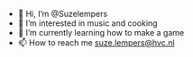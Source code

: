 - 👋 Hi, I’m @Suzelempers
- 👀 I’m interested in music and cooking
- 🌱 I’m currently learning how to make a game
- 📫 How to reach me suze.lempers@hvc.nl

<!---
Suzelempers/Suzelempers is a ✨ special ✨ repository because its `README.md` (this file) appears on your GitHub profile.
You can click the Preview link to take a look at your changes.
--->
 
